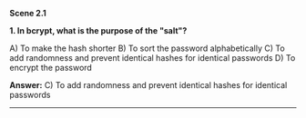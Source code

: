 **Scene 2.1**

**1. In bcrypt, what is the purpose of the "salt"?**

A) To make the hash shorter
B) To sort the password alphabetically
C) To add randomness and prevent identical hashes for identical passwords
D) To encrypt the password

**Answer:** C) To add randomness and prevent identical hashes for identical passwords

---